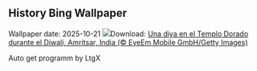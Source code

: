 ## History Bing Wallpaper
Wallpaper date: 2025-10-21
![](https://www.bing.com/th?id=OHR.DiyaDiwali_ES-ES9858455543_UHD.jpg&w=1000)Download: [Una diya en el Templo Dorado durante el Diwali, Amritsar, India (© EyeEm Mobile GmbH/Getty Images)](https://www.bing.com/th?id=OHR.DiyaDiwali_ES-ES9858455543_UHD.jpg)

Auto get programm by LtgX
